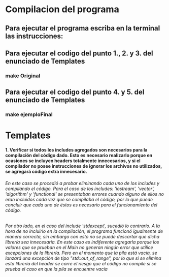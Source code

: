 # Compilacion del programa

## Para ejecutar el programa escriba en la terminal las instrucciones:

## Para ejecutar el codigo del punto 1., 2. y 3. del enunciado de Templates
### make Original

## Para ejecutar el codigo del punto 4. y 5. del enunciado de Templates
### make ejemploFinal

# Templates

#### 1. Verificar si todos los includes agregados son necesarios para la compilación del código dado. Esto es necesario realizarlo porque en ocasiones se incluyen headers totalmente innecesarios, y si el compilador no posee instrucciones de ignorar los archivos no utilizados, se agregará código extra innecesario.

###### En este caso se procedió a probar eliminando cada uno de los includes y compilando el código. Para el caso de los includes: 'iostream', 'vector', 'algorithm' y 'functional' se presentaban errores cuando alguno de ellos no eran incluidos cada vez que se compilaba el código, por lo que puede concluir que cada uno de éstos es necesario para el funcionamiento del código.

###### Por otro lado, en el caso del include 'stdexcept', sucedió lo contrario. A la hora de no incluirlo en la compilación, el programa funcionó igualmente de manera correcta, sin embargo con esto no se puede descartar que dicha librería sea innecesaria. En este caso es indiferente agregarla porque los valores que se prueban en el Main no generan ningún error que utilice excepciones de la librería. Pero en el momento que la pila está vacía, se lanzará una excepción de tipo "std::out_of_range", por lo que si se elimina esta librería del header se corre el riesgo que el código no compile si se prueba el caso en que la pila se encuentre vacía
